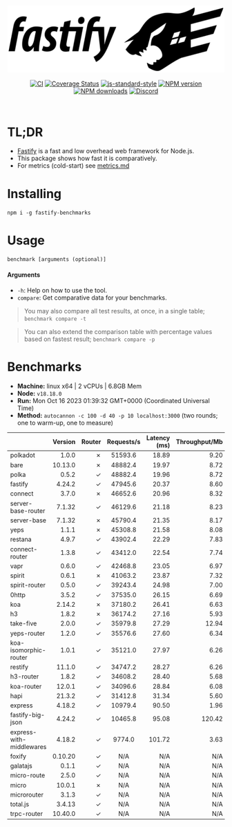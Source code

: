 <div align="center">
  <img src="https://github.com/fastify/graphics/raw/HEAD/fastify-landscape-outlined.svg" width="650" height="auto"/>
</div>

<div align="center">

[![CI](https://github.com/fastify/fastify/workflows/ci/badge.svg)](https://github.com/fastify/fastify/actions/workflows/ci.yml)
[![Coverage Status](https://coveralls.io/repos/github/fastify/fastify/badge.svg?branch=master)](https://coveralls.io/github/fastify/fastify?branch=master)
[![js-standard-style](https://img.shields.io/badge/code%20style-standard-brightgreen.svg?style=flat)](http://standardjs.com/)
[![NPM version](https://img.shields.io/npm/v/fastify.svg?style=flat)](https://www.npmjs.com/package/fastify)
[![NPM downloads](https://img.shields.io/npm/dm/fastify.svg?style=flat)](https://www.npmjs.com/package/fastify) [![Discord](https://img.shields.io/discord/725613461949906985)](https://discord.gg/fastify)

</div>
<br />

# TL;DR

* [Fastify](https://github.com/fastify/fastify) is a fast and low overhead web framework for Node.js.
* This package shows how fast it is comparatively.
* For metrics (cold-start) see [metrics.md](./METRICS.md)

# Installing

```
npm i -g fastify-benchmarks
```

# Usage

```
benchmark [arguments (optional)]
```

#### Arguments

* `-h`: Help on how to use the tool.
* `compare`: Get comparative data for your benchmarks.

> You may also compare all test results, at once, in a single table; `benchmark compare -t`

> You can also extend the comparison table with percentage values based on fastest result; `benchmark compare -p`
# Benchmarks

* __Machine:__ linux x64 | 2 vCPUs | 6.8GB Mem
* __Node:__ `v18.18.0`
* __Run:__ Mon Oct 16 2023 01:39:32 GMT+0000 (Coordinated Universal Time)
* __Method:__ `autocannon -c 100 -d 40 -p 10 localhost:3000` (two rounds; one to warm-up, one to measure)

|                          | Version | Router | Requests/s | Latency (ms) | Throughput/Mb |
| :--                      | --:     | --:    | :-:        | --:          | --:           |
| polkadot                 | 1.0.0   | ✗      | 51593.6    | 18.89        | 9.20          |
| bare                     | 10.13.0 | ✗      | 48882.4    | 19.97        | 8.72          |
| polka                    | 0.5.2   | ✓      | 48882.4    | 19.96        | 8.72          |
| fastify                  | 4.24.2  | ✓      | 47945.6    | 20.37        | 8.60          |
| connect                  | 3.7.0   | ✗      | 46652.6    | 20.96        | 8.32          |
| server-base-router       | 7.1.32  | ✓      | 46129.6    | 21.18        | 8.23          |
| server-base              | 7.1.32  | ✗      | 45790.4    | 21.35        | 8.17          |
| yeps                     | 1.1.1   | ✗      | 45308.8    | 21.58        | 8.08          |
| restana                  | 4.9.7   | ✓      | 43902.4    | 22.29        | 7.83          |
| connect-router           | 1.3.8   | ✓      | 43412.0    | 22.54        | 7.74          |
| vapr                     | 0.6.0   | ✓      | 42468.8    | 23.05        | 6.97          |
| spirit                   | 0.6.1   | ✗      | 41063.2    | 23.87        | 7.32          |
| spirit-router            | 0.5.0   | ✓      | 39243.4    | 24.98        | 7.00          |
| 0http                    | 3.5.2   | ✓      | 37535.0    | 26.15        | 6.69          |
| koa                      | 2.14.2  | ✗      | 37180.2    | 26.41        | 6.63          |
| h3                       | 1.8.2   | ✗      | 36174.2    | 27.16        | 5.93          |
| take-five                | 2.0.0   | ✓      | 35979.8    | 27.29        | 12.94         |
| yeps-router              | 1.2.0   | ✓      | 35576.6    | 27.60        | 6.34          |
| koa-isomorphic-router    | 1.0.1   | ✓      | 35121.0    | 27.97        | 6.26          |
| restify                  | 11.1.0  | ✓      | 34747.2    | 28.27        | 6.26          |
| h3-router                | 1.8.2   | ✓      | 34608.2    | 28.40        | 5.68          |
| koa-router               | 12.0.1  | ✓      | 34096.6    | 28.84        | 6.08          |
| hapi                     | 21.3.2  | ✓      | 31412.8    | 31.34        | 5.60          |
| express                  | 4.18.2  | ✓      | 10979.4    | 90.50        | 1.96          |
| fastify-big-json         | 4.24.2  | ✓      | 10465.8    | 95.08        | 120.42        |
| express-with-middlewares | 4.18.2  | ✓      | 9774.0     | 101.72       | 3.63          |
| foxify                   | 0.10.20 | ✓      | N/A        | N/A          | N/A           |
| galatajs                 | 0.1.1   | ✓      | N/A        | N/A          | N/A           |
| micro-route              | 2.5.0   | ✓      | N/A        | N/A          | N/A           |
| micro                    | 10.0.1  | ✗      | N/A        | N/A          | N/A           |
| microrouter              | 3.1.3   | ✓      | N/A        | N/A          | N/A           |
| total.js                 | 3.4.13  | ✓      | N/A        | N/A          | N/A           |
| trpc-router              | 10.40.0 | ✓      | N/A        | N/A          | N/A           |
